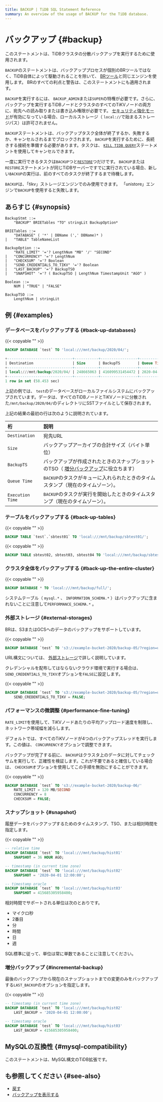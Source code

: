 ```yaml
---
title: BACKUP | TiDB SQL Statement Reference
summary: An overview of the usage of BACKUP for the TiDB database.
---
```


# バックアップ {#backup}

このステートメントは、TiDBクラスタの分散バックアップを実行するために使用されます。

`BACKUP`のステートメントは、バックアッププロセスが個別のBRツールではなく、TiDB自体によって駆動されることを除いて、 [BRツール](/br/backup-and-restore-tool.md)と同じエンジンを使用します。 BRのすべての利点と警告は、このステートメントにも適用されます。

`BACKUP`を実行するには、 `BACKUP_ADMIN`または`SUPER`の特権が必要です。さらに、バックアップを実行するTiDBノードとクラスタのすべてのTiKVノードの両方に、宛先への読み取りまたは書き込み権限が必要です。 [セキュリティ強化モード](/system-variables.md#tidb_enable_enhanced_security)が有効になっている場合、ローカルストレージ（ `local://`で始まるストレージパス）は許可されません。

`BACKUP`ステートメントは、バックアップタスク全体が終了するか、失敗するか、キャンセルされるまでブロックされます。 `BACKUP`を実行するために、長続きする接続を準備する必要があります。タスクは、 [`KILL TIDB QUERY`](/sql-statements/sql-statement-kill.md)ステートメントを使用してキャンセルできます。

一度に実行できるタスクは`BACKUP`つと[`RESTORE`](/sql-statements/sql-statement-restore.md)つだけです。 `BACKUP`または`RESTORE`ステートメントが同じTiDBサーバーですでに実行されている場合、新しい`BACKUP`の実行は、前のすべてのタスクが終了するまで待機します。

`BACKUP`は、「tikv」ストレージエンジンでのみ使用できます。 「unistore」エンジンで`BACKUP`を使用すると失敗します。

## あらすじ {#synopsis}

```ebnf+diagram
BackupStmt ::=
    "BACKUP" BRIETables "TO" stringLit BackupOption*

BRIETables ::=
    "DATABASE" ( '*' | DBName (',' DBName)* )
|   "TABLE" TableNameList

BackupOption ::=
    "RATE_LIMIT" '='? LengthNum "MB" '/' "SECOND"
|   "CONCURRENCY" '='? LengthNum
|   "CHECKSUM" '='? Boolean
|   "SEND_CREDENTIALS_TO_TIKV" '='? Boolean
|   "LAST_BACKUP" '='? BackupTSO
|   "SNAPSHOT" '='? ( BackupTSO | LengthNum TimestampUnit "AGO" )

Boolean ::=
    NUM | "TRUE" | "FALSE"

BackupTSO ::=
    LengthNum | stringLit
```

## 例 {#examples}

### データベースをバックアップする {#back-up-databases}

{{< copyable "" >}}

```sql
BACKUP DATABASE `test` TO 'local:///mnt/backup/2020/04/';
```

```sql
+------------------------------+-----------+-----------------+---------------------+---------------------+
| Destination                  | Size      | BackupTS        | Queue Time          | Execution Time      |
+------------------------------+-----------+-----------------+---------------------+---------------------+
| local:///mnt/backup/2020/04/ | 248665063 | 416099531454472 | 2020-04-12 23:09:48 | 2020-04-12 23:09:48 |
+------------------------------+-----------+-----------------+---------------------+---------------------+
1 row in set (58.453 sec)
```

上記の例では、 `test`のデータベースがローカルファイルシステムにバックアップされています。データは、すべてのTiDBノードとTiKVノードに分散された`/mnt/backup/2020/04/`のディレクトリにSSTファイルとして保存されます。

上記の結果の最初の行は次のように説明されています。

| 桁                | 説明                                                                  |
| :--------------- | :------------------------------------------------------------------ |
| `Destination`    | 宛先URL                                                               |
| `Size`           | バックアップアーカイブの合計サイズ（バイト単位）                                            |
| `BackupTS`       | バックアップが作成されたときのスナップショットのTSO（ [増分バックアップ](#incremental-backup)に役立ちます） |
| `Queue Time`     | `BACKUP`のタスクがキューに入れられたときのタイムスタンプ（現在のタイムゾーン）。                        |
| `Execution Time` | `BACKUP`のタスクが実行を開始したときのタイムスタンプ（現在のタイムゾーン）。                          |

### テーブルをバックアップする {#back-up-tables}

{{< copyable "" >}}

```sql
BACKUP TABLE `test`.`sbtest01` TO 'local:///mnt/backup/sbtest01/';
```

{{< copyable "" >}}

```sql
BACKUP TABLE sbtest02, sbtest03, sbtest04 TO 'local:///mnt/backup/sbtest/';
```

### クラスタ全体をバックアップする {#back-up-the-entire-cluster}

{{< copyable "" >}}

```sql
BACKUP DATABASE * TO 'local:///mnt/backup/full/';
```

システムテーブル（ `mysql.*` 、 `INFORMATION_SCHEMA.*` ）はバックアップに含まれないことに注意して`PERFORMANCE_SCHEMA.*` 。

### 外部ストレージ {#external-storages}

BRは、S3またはGCSへのデータのバックアップをサポートしています。

{{< copyable "" >}}

```sql
BACKUP DATABASE `test` TO 's3://example-bucket-2020/backup-05/?region=us-west-2&access-key={YOUR_ACCESS_KEY}&secret-access-key={YOUR_SECRET_KEY}';
```

URL構文については、 [外部ストレージ](/br/backup-and-restore-storages.md)で詳しく説明しています。

クレデンシャルを配布してはならないクラウド環境で実行する場合は、 `SEND_CREDENTIALS_TO_TIKV`オプションを`FALSE`に設定します。

{{< copyable "" >}}

```sql
BACKUP DATABASE `test` TO 's3://example-bucket-2020/backup-05/?region=us-west-2'
    SEND_CREDENTIALS_TO_TIKV = FALSE;
```

### パフォーマンスの微調整 {#performance-fine-tuning}

`RATE_LIMIT`を使用して、TiKVノードあたりの平均アップロード速度を制限し、ネットワーク帯域幅を減らします。

デフォルトでは、すべてのTiKVノードが4つのバックアップスレッドを実行します。この値は、 `CONCURRENCY`オプションで調整できます。

バックアップが完了する前に、 `BACKUP`はクラスタ上のデータに対してチェックサムを実行して、正確性を検証します。これが不要であると確信している場合は、 `CHECKSUM`オプションを使用してこの手順を無効にすることができます。

{{< copyable "" >}}

```sql
BACKUP DATABASE `test` TO 's3://example-bucket-2020/backup-06/'
    RATE_LIMIT = 120 MB/SECOND
    CONCURRENCY = 8
    CHECKSUM = FALSE;
```

### スナップショット {#snapshot}

履歴データをバックアップするためのタイムスタンプ、TSO、または相対時間を指定します。

{{< copyable "" >}}

```sql
-- relative time
BACKUP DATABASE `test` TO 'local:///mnt/backup/hist01'
    SNAPSHOT = 36 HOUR AGO;

-- timestamp (in current time zone)
BACKUP DATABASE `test` TO 'local:///mnt/backup/hist02'
    SNAPSHOT = '2020-04-01 12:00:00';

-- timestamp oracle
BACKUP DATABASE `test` TO 'local:///mnt/backup/hist03'
    SNAPSHOT = 415685305958400;
```

相対時間でサポートされる単位は次のとおりです。

-   マイクロ秒
-   2番目
-   分
-   時間
-   日
-   週

SQL標準に従って、単位は常に単数であることに注意してください。

### 増分バックアップ {#incremental-backup}

最後のバックアップから現在のスナップショットまでの変更のみをバックアップする`LAST_BACKUP`のオプションを指定します。

{{< copyable "" >}}

```sql
-- timestamp (in current time zone)
BACKUP DATABASE `test` TO 'local:///mnt/backup/hist02'
    LAST_BACKUP = '2020-04-01 12:00:00';

-- timestamp oracle
BACKUP DATABASE `test` TO 'local:///mnt/backup/hist03'
    LAST_BACKUP = 415685305958400;
```

## MySQLの互換性 {#mysql-compatibility}

このステートメントは、MySQL構文のTiDB拡張です。

## も参照してください {#see-also}

-   [戻す](/sql-statements/sql-statement-restore.md)
-   [バックアップを表示する](/sql-statements/sql-statement-show-backups.md)
